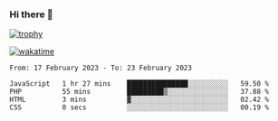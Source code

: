 ### Hi there 👋

[![trophy](https://github-profile-trophy.vercel.app/?username=cxnky&theme=dracula)](https://github.com/ryo-ma/github-profile-trophy)

[![wakatime](https://wakatime.com/badge/user/1c39c599-5497-41b9-a5be-2c4676e7fd23.svg)](https://wakatime.com/@1c39c599-5497-41b9-a5be-2c4676e7fd23)
<!--START_SECTION:waka-->

```text
From: 17 February 2023 - To: 23 February 2023

JavaScript   1 hr 27 mins    ███████████████░░░░░░░░░░   59.50 %
PHP          55 mins         █████████▒░░░░░░░░░░░░░░░   37.88 %
HTML         3 mins          ▓░░░░░░░░░░░░░░░░░░░░░░░░   02.42 %
CSS          0 secs          ░░░░░░░░░░░░░░░░░░░░░░░░░   00.19 %
```

<!--END_SECTION:waka-->
